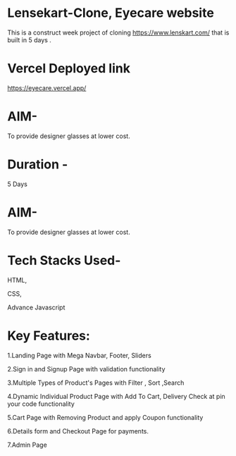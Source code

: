 # Lensekart-Clone, Eyecare website

This is a construct week project of cloning https://www.lenskart.com/ that is built in 5 days .

# Vercel Deployed link

https://eyecare.vercel.app/

# AIM-

To provide designer glasses at lower cost.

# Duration -

5 Days

# AIM-

To provide designer glasses at lower cost.

# Tech Stacks Used-

HTML,

CSS,

Advance Javascript

# Key Features:

1.Landing Page with Mega Navbar, Footer, Sliders

2.Sign in and Signup Page with validation functionality

3.Multiple Types of Product's Pages with Filter , Sort ,Search

4.Dynamic Individual Product Page with Add To Cart, Delivery Check at pin your code functionality

5.Cart Page with Removing Product and apply Coupon functionality

6.Details form and Checkout Page for payments.

7.Admin Page
